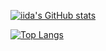 [![iida's GitHub stats](https://github-readme-stats.vercel.app/api?username=just-iida)](https://github.com/anuraghazra/github-readme-stats)

[![Top Langs](https://github-readme-stats.vercel.app/api/top-langs/?username=just-iida)](https://github.com/anuraghazra/github-readme-stats)


<!--
**just-iida/just-iida** is a ✨ _special_ ✨ repository because its `README.md` (this file) appears on your GitHub profile.

Here are some ideas to get you started:

- 🔭 I’m currently working on ...
- 🌱 I’m currently learning ...
- 👯 I’m looking to collaborate on ...
- 🤔 I’m looking for help with ...
- 💬 Ask me about ...
- 📫 How to reach me: ...
- 😄 Pronouns: ...
- ⚡ Fun fact: ...
-->
